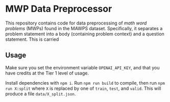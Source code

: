 # MWP Data Preprocessor

This repository contains code for data preprocessing
of _math word problems_ (MWPs) found in
the MAWPS dataset.
Specifically, it separates a problem statement into a body (containing problem context)
and a question statement.
This is carried

## Usage

Make sure you set the environment variable `OPENAI_API_KEY`,
and that you have credits at the Tier 1 level of usage.

Install dependencies with `npm i`.
Run `npm run build` to compile, then run
`npm run X:split` where `X` is replaced by one of `train`, `test`, and `valid`.
This will produce a file `data/X_split.json`.
